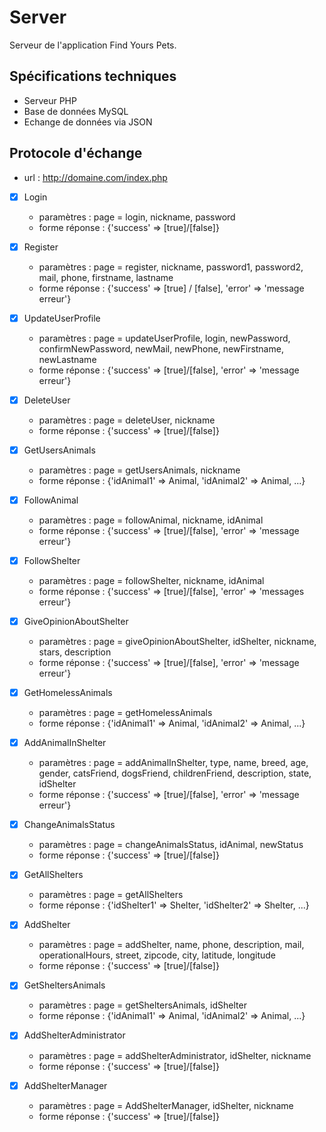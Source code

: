 # Server

Serveur de l'application Find Yours Pets.

## Spécifications techniques
- Serveur PHP
- Base de données MySQL
- Echange de données via JSON

## Protocole d'échange
- url : http://domaine.com/index.php

- [x] Login
  - paramètres :  page = login, nickname, password
  - forme réponse : {'success' => [true]/[false]}

- [x] Register
  - paramètres : page = register, nickname, password1, password2, mail, phone, firstname, lastname
  - forme réponse : {'success' => [true] / [false], 'error' => 'message erreur'}

- [x] UpdateUserProfile
  - paramètres : page = updateUserProfile, login, newPassword, confirmNewPassword, newMail, newPhone, newFirstname, newLastname
  - forme réponse : {'success' => [true]/[false], 'error' => 'message erreur'}

- [x] DeleteUser
  - paramètres : page = deleteUser, nickname
  - forme réponse : {'success' => [true]/[false]}

- [x] GetUsersAnimals
  - paramètres : page = getUsersAnimals, nickname
  - forme réponse : {'idAnimal1' => Animal, 'idAnimal2' => Animal, ...}

- [x] FollowAnimal
  - paramètres : page = followAnimal, nickname, idAnimal
  - forme réponse : {'success' => [true]/[false], 'error' => 'message erreur'}

- [x] FollowShelter
  - paramètres : page = followShelter, nickname, idAnimal
  - forme réponse : {'success' => [true]/[false], 'error' => 'messages erreur'}

- [x] GiveOpinionAboutShelter
  - paramètres : page = giveOpinionAboutShelter, idShelter, nickname, stars, description
  - forme réponse : {'success' => [true]/[false], 'error' => 'message erreur'}

- [x] GetHomelessAnimals
  - paramètres : page = getHomelessAnimals
  - forme réponse : {'idAnimal1' => Animal, 'idAnimal2' => Animal, ...}

- [x] AddAnimalInShelter
  - paramètres : page = addAnimalInShelter, type, name, breed, age, gender, catsFriend, dogsFriend, childrenFriend, description, state, idShelter
  - forme réponse : {'success' => [true]/[false], 'error' => 'message erreur'}

- [x] ChangeAnimalsStatus
  - paramètres : page = changeAnimalsStatus, idAnimal, newStatus
  - forme réponse : {'success' => [true]/[false]}

- [x] GetAllShelters
  - paramètres : page = getAllShelters
  - forme réponse : {'idShelter1' => Shelter, 'idShelter2' => Shelter, ...}

- [x] AddShelter
  - paramètres : page = addShelter, name, phone, description, mail, operationalHours, street, zipcode, city, latitude, longitude
  - forme réponse : {'success' => [true]/[false]}

- [x] GetSheltersAnimals
  - paramètres : page = getSheltersAnimals, idShelter
  - forme réponse : {'idAnimal1' => Animal, 'idAnimal2' => Animal, ...}

- [x] AddShelterAdministrator
  - paramètres : page = addShelterAdministrator, idShelter, nickname
  - forme réponse : {'success' => [true]/[false]}

- [x] AddShelterManager
  - paramètres : page = AddShelterManager, idShelter, nickname
  - forme réponse : {'success' => [true]/[false]}
